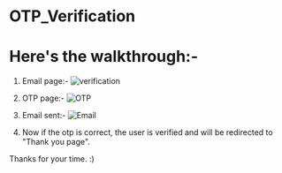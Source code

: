 # OTP_Verification
# Here's the walkthrough:-
1. Email page:-
![verification](https://user-images.githubusercontent.com/52004459/208244538-83b2c4e5-bd9d-4043-9788-5aef3c58d9f9.png)

2. OTP page:-
![OTP](https://user-images.githubusercontent.com/52004459/208244742-70e6f170-698d-4f49-a570-fb2d559ea98a.png)


3. Email sent:-
![Email](https://user-images.githubusercontent.com/52004459/208244840-698ac33f-9144-4085-89fc-5cff3b0c38bc.png)

4. Now if the otp is correct, the user is verified and will be redirected to "Thank you page".

Thanks for your time. :)
